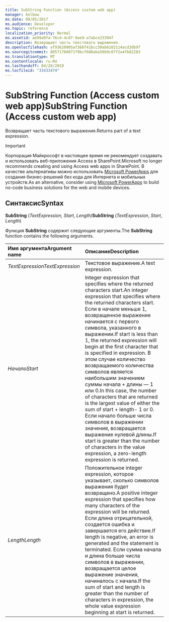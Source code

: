 ```yaml
---
title: SubString Function (Access custom web app)
manager: kelbow
ms.date: 09/05/2017
ms.audience: Developer
ms.topic: reference
localization_priority: Normal
ms.assetid: ae99a0fa-76c4-4c07-9ae9-a7abce23394f
description: Возвращает часть текстового выражения.
ms.openlocfilehash: af93620905af366f41bcc50ab6102114acd3db9f
ms.sourcegitcommit: 8657170d071f9bcf680aba50b9c07f2a4fb82283
ms.translationtype: MT
ms.contentlocale: ru-RU
ms.lasthandoff: 04/28/2019
ms.locfileid: "33433474"
---
```

# <a name="substring-function-access-custom-web-app"></a><span data-ttu-id="48393-103">SubString Function (Access custom web app)</span><span class="sxs-lookup"><span data-stu-id="48393-103">SubString Function (Access custom web app)</span></span>

<span data-ttu-id="48393-104">Возвращает часть текстового выражения.</span><span class="sxs-lookup"><span data-stu-id="48393-104">Returns part of a text expression.</span></span>
  
> [!IMPORTANT]
> <span data-ttu-id="48393-105">Корпорация Майкрософт в настоящее время не рекомендует создавать и использовать веб-приложения Access в SharePoint.</span><span class="sxs-lookup"><span data-stu-id="48393-105">Microsoft no longer recommends creating and using Access web apps in SharePoint.</span></span> <span data-ttu-id="48393-106">В качестве альтернативы можно использовать [Microsoft PowerApps](https://powerapps.microsoft.com/en-us/) для создания бизнес-решений без кода для Интернета и мобильных устройств.</span><span class="sxs-lookup"><span data-stu-id="48393-106">As an alternative, consider using [Microsoft PowerApps](https://powerapps.microsoft.com/en-us/) to build no-code business solutions for the web and mobile devices.</span></span> 
  
## <a name="syntax"></a><span data-ttu-id="48393-107">Синтаксис</span><span class="sxs-lookup"><span data-stu-id="48393-107">Syntax</span></span>

 <span data-ttu-id="48393-108">**SubString** (*TextExpression,* *Start*, *Length)*</span><span class="sxs-lookup"><span data-stu-id="48393-108">**SubString** (*TextExpression*, *Start*, *Length*)</span></span> 
  
<span data-ttu-id="48393-109">Функция **SubString** содержит следующие аргументы.</span><span class="sxs-lookup"><span data-stu-id="48393-109">The **SubString** function contains the following arguments.</span></span> 
  
|<span data-ttu-id="48393-110">**Имя аргумента**</span><span class="sxs-lookup"><span data-stu-id="48393-110">**Argument name**</span></span>|<span data-ttu-id="48393-111">**Описание**</span><span class="sxs-lookup"><span data-stu-id="48393-111">**Description**</span></span>|
|:-----|:-----|
| <span data-ttu-id="48393-112">*TextExpression*</span><span class="sxs-lookup"><span data-stu-id="48393-112">*TextExpression*</span></span>  <br/> |<span data-ttu-id="48393-113">Текстовое выражение.</span><span class="sxs-lookup"><span data-stu-id="48393-113">A text expression.</span></span>  <br/> |
| <span data-ttu-id="48393-114">*Начало*</span><span class="sxs-lookup"><span data-stu-id="48393-114">*Start*</span></span>  <br/> |<span data-ttu-id="48393-115">Integer expression that specifies where the returned characters start.</span><span class="sxs-lookup"><span data-stu-id="48393-115">An integer expression that specifies where the returned characters start.</span></span> <span data-ttu-id="48393-116">Если в начале меньше 1, возвращенное выражение начинается с первого символа, указанного в выражении.</span><span class="sxs-lookup"><span data-stu-id="48393-116">If start is less than 1, the returned expression will begin at the first character that is specified in expression.</span></span> <span data-ttu-id="48393-117">В этом случае количество возвращаемого количества символов является наибольшим значением суммы начала + длины — 1 или 0.</span><span class="sxs-lookup"><span data-stu-id="48393-117">In this case, the number of characters that are returned is the largest value of either the sum of start + length- 1 or 0.</span></span> <span data-ttu-id="48393-118">Если начало больше числа символов в выражении значения, возвращается выражение нулевой длины.</span><span class="sxs-lookup"><span data-stu-id="48393-118">If start is greater than the number of characters in the value expression, a zero-length expression is returned.</span></span>  <br/> |
| <span data-ttu-id="48393-119">*Length*</span><span class="sxs-lookup"><span data-stu-id="48393-119">*Length*</span></span>  <br/> |<span data-ttu-id="48393-120">Положительное integer expression, которое указывает, сколько символов выражения будет возвращено.</span><span class="sxs-lookup"><span data-stu-id="48393-120">A positive integer expression that specifies how many characters of the expression will be returned.</span></span> <span data-ttu-id="48393-121">Если длина отрицательной, создается ошибка и завершается его действие.</span><span class="sxs-lookup"><span data-stu-id="48393-121">If length is negative, an error is generated and the statement is terminated.</span></span> <span data-ttu-id="48393-122">Если сумма начала и длина больше числа символов в выражении, возвращается целое выражение значения, начиналось с начала.</span><span class="sxs-lookup"><span data-stu-id="48393-122">If the sum of start and length is greater than the number of characters in expression, the whole value expression beginning at start is returned.</span></span>  <br/> |
   

